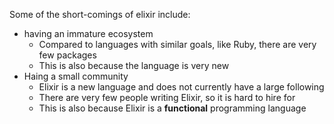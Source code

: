 Some of the short-comings of elixir include:
- having an immature ecosystem
    - Compared to languages with similar goals, like Ruby, there are very few packages
    - This is also because the language is very new
- Haing a small community
    - Elixir is a new language and does not currently have a large following
    - There are very few people writing Elixir, so it is hard to hire for
    - This is also because Elixir is a **functional** programming language